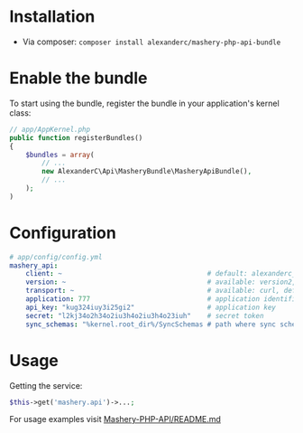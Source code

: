 Installation
============
- Via composer: `composer install alexanderc/mashery-php-api-bundle`

Enable the bundle
=================
To start using the bundle, register the bundle in your application's kernel class:

```php
// app/AppKernel.php
public function registerBundles()
{
    $bundles = array(
        // ...
        new AlexanderC\Api\MasheryBundle\MasheryApiBundle(),
        // ...
    );
)
```

Configuration
=============

```yml
# app/config/config.yml
mashery_api:
    client: ~                                    # default: alexanderc_api_call/0.1b (the string used to identify the client on Mashery side)
    version: ~                                   # available: version2, default: version2
    transport: ~                                 # available: curl, default: curl
    application: 777                             # application identified (aka site_id)
    api_key: "kug324iuy3i25gi2"                  # application key
    secret: "l2kj34o2h34o2iu3h4o2iu3h4o23iuh"    # secret token
    sync_schemas: "%kernel.root_dir%/SyncSchemas # path where sync schemas are located
```

Usage
=====

Getting the service:

```php
$this->get('mashery.api')->...;
```

For usage examples visit [Mashery-PHP-API/README.md](https://github.com/AlexanderC/Mashery-PHP-API/blob/master/README.md)

